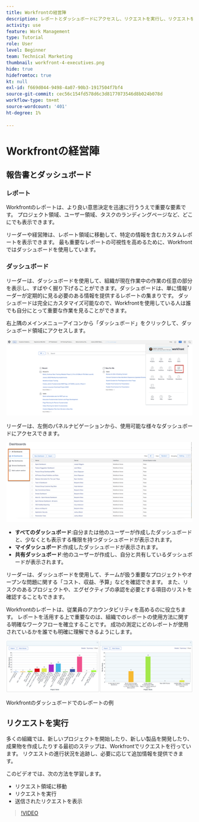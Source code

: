 ```yaml
---
title: Workfrontの経営陣
description: レポートとダッシュボードにアクセスし、リクエストを実行し、リクエストを確認する方法について説明します。
activity: use
feature: Work Management
type: Tutorial
role: User
level: Beginner
team: Technical Marketing
thumbnail: workfront-4-executives.png
hide: true
hidefromtoc: true
kt: null
exl-id: f669d044-9498-4a07-90b3-1917504f7bf4
source-git-commit: cec56c154fd578d6c3d8177073546d8b024b078d
workflow-type: tm+mt
source-wordcount: '401'
ht-degree: 1%

---
```


# Workfrontの経営陣

## 報告書とダッシュボード

### レポート

Workfrontのレポートは、より良い意思決定を迅速に行ううえで重要な要素です。 プロジェクト領域、ユーザー領域、タスクのランディングページなど、どこにでも表示できます。

リーダーや経営陣は、レポート領域に移動して、特定の情報を含むカスタムレポートを表示できます。 最も重要なレポートの可視性を高めるために、Workfrontではダッシュボードを使用しています。

### ダッシュボード

リーダーは、ダッシュボードを使用して、組織が現在作業中の作業の任意の部分を表示し、すばやく掘り下げることができます。ダッシュボードは、単に情報リーダーが定期的に見る必要のある情報を提供するレポートの集まりです。 ダッシュボードは完全にカスタマイズ可能なので、Workfrontを使用している人は誰でも自分にとって重要な作業を見ることができます。

右上隅のメインメニューアイコンから「ダッシュボード」をクリックして、ダッシュボード領域にアクセスします。

![メインメニューの「ダッシュボード」オプションの画像](assets/workfront-4-executives-1.png)

リーダーは、左側のパネルナビゲーションから、使用可能な様々なダッシュボードにアクセスできます。

![メインメニューの「ダッシュボード」オプションの画像](assets/workfront-4-executives-2.png)

* **すべてのダッシュボード**:自分または他のユーザーが作成したダッシュボードと、少なくとも表示する権限を持つダッシュボードが表示されます。
* **マイダッシュボード**:作成したダッシュボードが表示されます。
* **共有ダッシュボード**:他のユーザーが作成し、自分と共有しているダッシュボードが表示されます。

リーダーは、ダッシュボードを使用して、チームが扱う重要なプロジェクトやオープンな問題に関する「コスト、収益、予算」などを確認できます。 また、リスクのあるプロジェクトや、エグゼクティブの承認を必要とする項目のリストを確認することもできます。

Workfrontのレポートは、従業員のアカウンタビリティを高めるのに役立ちます。 レポートを活用する上で重要なのは、組織でのレポートの使用方法に関する明確なワークフローを確立することです。 成功の測定にどのレポートが使用されているかを誰でも明確に理解できるようにします。

![Workfrontのダッシュボードでのレポートの例 ](assets/workfront-4-executives-3.png)

Workfrontのダッシュボードでのレポートの例

## リクエストを実行

多くの組織では、新しいプロジェクトを開始したり、新しい製品を開発したり、成果物を作成したりする最初のステップは、Workfrontでリクエストを行っています。 リクエストの進行状況を追跡し、必要に応じて追加情報を提供できます。

このビデオでは、次の方法を学習します。

* リクエスト領域に移動
* リクエストを実行
* 送信されたリクエストを表示

>[!VIDEO](https://video.tv.adobe.com/v/336092/?quality=12)
